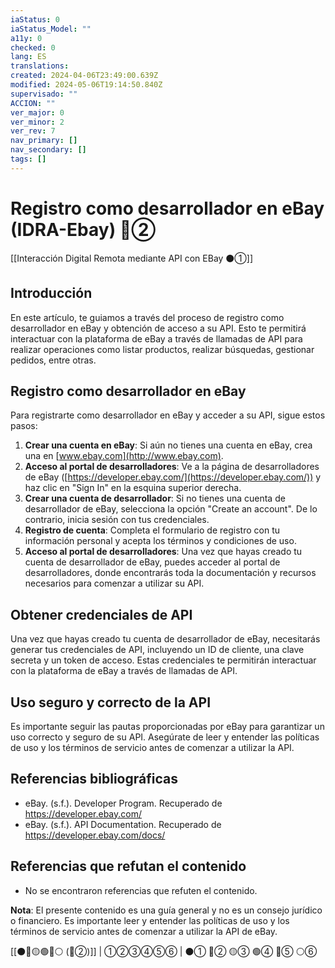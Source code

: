 ```yaml
---
iaStatus: 0
iaStatus_Model: ""
a11y: 0
checked: 0
lang: ES
translations: 
created: 2024-04-06T23:49:00.639Z
modified: 2024-05-06T19:14:50.840Z
supervisado: ""
ACCION: ""
ver_major: 0
ver_minor: 2
ver_rev: 7
nav_primary: []
nav_secondary: []
tags: []
---
```

# Registro como desarrollador en eBay (IDRA-Ebay) 🔴②

[[Interacción Digital Remota mediante API con EBay ⚫①]]

## Introducción

En este artículo, te guiamos a través del proceso de registro como desarrollador en eBay y obtención de acceso a su API. Esto te permitirá interactuar con la plataforma de eBay a través de llamadas de API para realizar operaciones como listar productos, realizar búsquedas, gestionar pedidos, entre otras.

## Registro como desarrollador en eBay

Para registrarte como desarrollador en eBay y acceder a su API, sigue estos pasos:

1. **Crear una cuenta en eBay**: Si aún no tienes una cuenta en eBay, crea una en [www.ebay.com](http://www.ebay.com).
2. **Acceso al portal de desarrolladores**: Ve a la página de desarrolladores de eBay ([https://developer.ebay.com/](https://developer.ebay.com/)) y haz clic en "Sign In" en la esquina superior derecha.
3. **Crear una cuenta de desarrollador**: Si no tienes una cuenta de desarrollador de eBay, selecciona la opción "Create an account". De lo contrario, inicia sesión con tus credenciales.
4. **Registro de cuenta**: Completa el formulario de registro con tu información personal y acepta los términos y condiciones de uso.
5. **Acceso al portal de desarrolladores**: Una vez que hayas creado tu cuenta de desarrollador de eBay, puedes acceder al portal de desarrolladores, donde encontrarás toda la documentación y recursos necesarios para comenzar a utilizar su API.

## Obtener credenciales de API

Una vez que hayas creado tu cuenta de desarrollador de eBay, necesitarás generar tus credenciales de API, incluyendo un ID de cliente, una clave secreta y un token de acceso. Estas credenciales te permitirán interactuar con la plataforma de eBay a través de llamadas de API.

## Uso seguro y correcto de la API

Es importante seguir las pautas proporcionadas por eBay para garantizar un uso correcto y seguro de su API. Asegúrate de leer y entender las políticas de uso y los términos de servicio antes de comenzar a utilizar la API.

## Referencias bibliográficas

- eBay. (s.f.). Developer Program. Recuperado de <https://developer.ebay.com/>
- eBay. (s.f.). API Documentation. Recuperado de <https://developer.ebay.com/docs/>

## Referencias que refutan el contenido

- No se encontraron referencias que refuten el contenido.

**Nota**: El presente contenido es una guía general y no es un consejo jurídico o financiero. Es importante leer y entender las políticas de uso y los términos de servicio antes de comenzar a utilizar la API de eBay.

[[⚫🔴🟡🟢🔵⚪ (🔴②)]] | ①②③④⑤⑥ | ⚫① 🔴② 🟡③ 🟢④ 🔵⑤ ⚪⑥